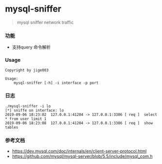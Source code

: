 # mysql-sniffer
> mysql sniffer network traffic 

### 功能
* 支持query 命令解析

### Usage
```
Copyright by jige003

Usage:
    mysql-sniffer [-h] -i interface -p port
```

### 日志
```
./mysql-sniffer -i lo
[*] sniffe on interface: lo
2019-09-06 18:23:02  127.0.0.1:41204 -> 127.0.0.1:3306 [ req ]  select * from user limit 1
2019-09-06 18:23:08  127.0.0.1:41204 -> 127.0.0.1:3306 [ req ]  show tables
```

### 参考文档
 * https://dev.mysql.com/doc/internals/en/client-server-protocol.html
 * https://github.com/mysql/mysql-server/blob/5.5/include/mysql_com.h
